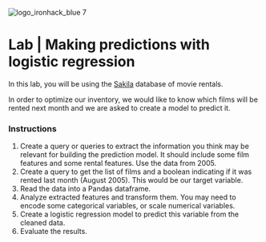 ![logo_ironhack_blue 7](https://user-images.githubusercontent.com/23629340/40541063-a07a0a8a-601a-11e8-91b5-2f13e4e6b441.png)

# Lab | Making predictions with logistic regression

In this lab, you will be using the [Sakila](https://dev.mysql.com/doc/sakila/en/) database of movie rentals.

In order to optimize our inventory, we would like to know which films will be rented next month and we are asked to create a model to predict it.

### Instructions

1. Create a query or queries to extract the information you think may be relevant for building the prediction model. It should include some film features and some rental features. Use the data from 2005.
2. Create a query to get the list of films and a boolean indicating if it was rented last month (August 2005). This would be our target variable.
3. Read the data into a Pandas dataframe.
4. Analyze extracted features and transform them. You may need to encode some categorical variables, or scale numerical variables.
5. Create a logistic regression model to predict this variable from the cleaned data.
6. Evaluate the results.
